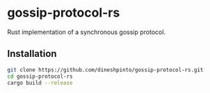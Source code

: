 # gossip-protocol-rs

Rust implementation of a synchronous gossip protocol.

## Installation

```bash
git clone https://github.com/dineshpinto/gossip-protocol-rs.git
cd gossip-protocol-rs
cargo build --release
```


